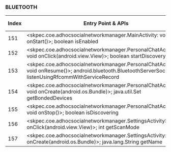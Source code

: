 ### BLUETOOTH
| Index | Entry Point & APIs | Screen shot | Resource id | Label |
| ------------- | ------------- | ------------- |-------------|-------------|
| 151 | <skpec.coe.adhocsocialnetworkmanager.MainActivity: void onStart()>; boolean isEnabled | ![](D:\COSMOS\output\py\Play_win8\Communication\skpec.coe.adhocsocialnetworkmanager\skpec.coe.adhocsocialnetworkmanager.MainActivity.png) |  | T |
| 152 | <skpec.coe.adhocsocialnetworkmanager.PersonalChatActivity$3: void onClick(android.view.View)>; boolean startDiscovery | ![](D:\COSMOS\output\py\Play_win8\Communication\skpec.coe.adhocsocialnetworkmanager\skpec.coe.adhocsocialnetworkmanager.PersonalChatActivity.png) |  | T |
| 153 | <skpec.coe.adhocsocialnetworkmanager.PersonalChatActivity: void onResume()>; android.bluetooth.BluetoothServerSocket listenUsingRfcommWithServiceRecord | ![](D:\COSMOS\output\py\Play_win8\Communication\skpec.coe.adhocsocialnetworkmanager\skpec.coe.adhocsocialnetworkmanager.PersonalChatActivity.png) |  | T |
| 154 | <skpec.coe.adhocsocialnetworkmanager.PersonalChatActivity: void onCreate(android.os.Bundle)>; java.util.Set getBondedDevices | ![](D:\COSMOS\output\py\Play_win8\Communication\skpec.coe.adhocsocialnetworkmanager\skpec.coe.adhocsocialnetworkmanager.PersonalChatActivity.png) |  | T |
| 155 | <skpec.coe.adhocsocialnetworkmanager.PersonalChatActivity: void onStop()>; boolean isDiscovering | ![](D:\COSMOS\output\py\Play_win8\Communication\skpec.coe.adhocsocialnetworkmanager\skpec.coe.adhocsocialnetworkmanager.PersonalChatActivity.png) |  | T |
| 156 | <skpec.coe.adhocsocialnetworkmanager.SettingsActivity$1: void onClick(android.view.View)>; int getScanMode | ![](D:\COSMOS\output\py\Play_win8\Communication\skpec.coe.adhocsocialnetworkmanager\skpec.coe.adhocsocialnetworkmanager.SettingsActivity.png) |  | T |
| 157 | <skpec.coe.adhocsocialnetworkmanager.SettingsActivity: void onCreate(android.os.Bundle)>; java.lang.String getName | ![](D:\COSMOS\output\py\Play_win8\Communication\skpec.coe.adhocsocialnetworkmanager\skpec.coe.adhocsocialnetworkmanager.SettingsActivity.png) |  | T |
